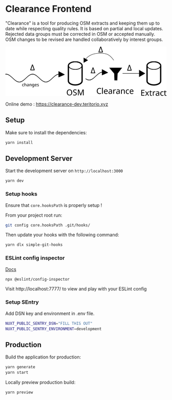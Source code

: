 # Clearance Frontend

"Clearance" is a tool for producing OSM extracts and keeping them up to date while respecting quality rules. It is based on partial and local updates. Rejected data groups must be corrected in OSM or accepted manually. OSM changes to be revised are handled collaboratively by interest groups.

![](./public/Clearance-process.svg)

Online demo : https://clearance-dev.teritorio.xyz

## Setup

Make sure to install the dependencies:

```bash
yarn install
```

## Development Server

Start the development server on `http://localhost:3000`

```bash
yarn dev
```

### Setup hooks

Ensure that `core.hooksPath` is properly setup !

From your project root run:

```bash
git config core.hooksPath .git/hooks/
```

Then update your hooks with the following command:

```bash
yarn dlx simple-git-hooks
```

### ESLint config inspector

[Docs](https://github.com/eslint/config-inspector)

```bash
npx @eslint/config-inspector
```
Visit http://localhost:7777/ to view and play with your ESLint config

### Setup SEntry

Add DSN key and environment in .env file.

```bash
NUXT_PUBLIC_SENTRY_DSN="FILL THIS OUT"
NUXT_PUBLIC_SENTRY_ENVIRONMENT=development
```

## Production

Build the application for production:

```bash
yarn generate
yarn start

```

Locally preview production build:

```bash
yarn preview
```
